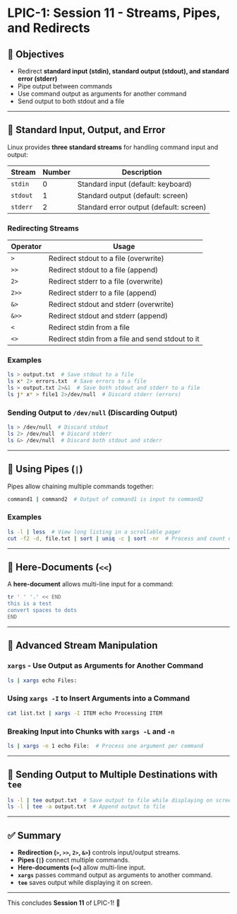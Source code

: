 # LPIC-1: Session 11 - Streams, Pipes, and Redirects

## 📌 Objectives
- Redirect **standard input (stdin), standard output (stdout), and standard error (stderr)**
- Pipe output between commands
- Use command output as arguments for another command
- Send output to both stdout and a file

---

## 📂 Standard Input, Output, and Error
Linux provides **three standard streams** for handling command input and output:

| Stream | Number | Description |
|--------|--------|-------------|
| `stdin` | 0 | Standard input (default: keyboard) |
| `stdout` | 1 | Standard output (default: screen) |
| `stderr` | 2 | Standard error output (default: screen) |

### **Redirecting Streams**
| Operator | Usage |
|----------|-------------|
| `>`  | Redirect stdout to a file (overwrite) |
| `>>` | Redirect stdout to a file (append) |
| `2>` | Redirect stderr to a file (overwrite) |
| `2>>` | Redirect stderr to a file (append) |
| `&>` | Redirect stdout and stderr (overwrite) |
| `&>>` | Redirect stdout and stderr (append) |
| `<`  | Redirect stdin from a file |
| `<>` | Redirect stdin from a file and send stdout to it |

### **Examples**
```bash
ls > output.txt  # Save stdout to a file
ls x* 2> errors.txt  # Save errors to a file
ls > output.txt 2>&1  # Save both stdout and stderr to a file
ls j* x* > file1 2>/dev/null  # Discard stderr (errors)
```

### **Sending Output to `/dev/null` (Discarding Output)**
```bash
ls > /dev/null  # Discard stdout
ls 2> /dev/null  # Discard stderr
ls &> /dev/null  # Discard both stdout and stderr
```

---

## 🔀 Using Pipes (`|`)
Pipes allow chaining multiple commands together:
```bash
command1 | command2  # Output of command1 is input to command2
```

### **Examples**
```bash
ls -l | less  # View long listing in a scrollable pager
cut -f2 -d, file.txt | sort | uniq -c | sort -nr  # Process and count unique entries
```

---

## 🔄 Here-Documents (`<<`)
A **here-document** allows multi-line input for a command:
```bash
tr ' ' '.' << END
this is a test
convert spaces to dots
END
```

---

## 🔧 Advanced Stream Manipulation
### **`xargs` - Use Output as Arguments for Another Command**
```bash
ls | xargs echo Files:
```

### **Using `xargs -I` to Insert Arguments into a Command**
```bash
cat list.txt | xargs -I ITEM echo Processing ITEM
```

### **Breaking Input into Chunks with `xargs -L` and `-n`**
```bash
ls | xargs -n 1 echo File:  # Process one argument per command
```

---

## 📄 Sending Output to Multiple Destinations with `tee`
```bash
ls -l | tee output.txt  # Save output to file while displaying on screen
ls -l | tee -a output.txt  # Append output to file
```

---

## ✅ Summary
- **Redirection (`>`, `>>`, `2>`, `&>`)** controls input/output streams.
- **Pipes (`|`)** connect multiple commands.
- **Here-documents (`<<`)** allow multi-line input.
- **`xargs`** passes command output as arguments to another command.
- **`tee`** saves output while displaying it on screen.

---

This concludes **Session 11** of LPIC-1! 🚀
